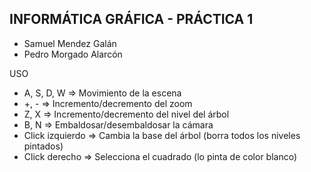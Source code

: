 INFORMÁTICA GRÁFICA - PRÁCTICA 1
--------------------------------
- Samuel Mendez Galán
- Pedro Morgado Alarcón

USO
- A, S, D, W => Movimiento de la escena
- +, - => Incremento/decremento del zoom
- Z, X => Incremento/decremento del nivel del árbol
- B, N => Embaldosar/desembaldosar la cámara
- Click izquierdo => Cambia la base del árbol (borra todos los niveles pintados)
- Click derecho => Selecciona el cuadrado (lo pinta de color blanco)